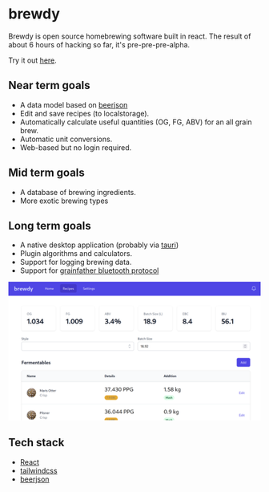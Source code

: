 # brewdy


Brewdy is open source homebrewing software built in react. The result of about 6 hours of hacking so far, it's pre-pre-pre-alpha.

Try it out [here](https://alexsparrow.me/brewdy).


## Near term goals
- A data model based on [beerjson](https://beerjson.github.io/)
- Edit and save recipes (to localstorage). 
- Automatically calculate useful quantities (OG, FG, ABV) for an all grain brew.
- Automatic unit conversions.
- Web-based but no login required.

## Mid term goals
- A database of brewing ingredients.
- More exotic brewing types

## Long term goals
- A native desktop application (probably via [tauri](https://tauri.app/))
- Plugin algorithms and calculators.
- Support for logging brewing data.
- Support for [grainfather bluetooth protocol](https://github.com/kingpulsar/Grainfather-Bluetooth-Protocol)

![Screenshot](/web/screenshot1.png?raw=true "Screenshot")

## Tech stack
- [React](https://reactjs.org/)
- [tailwindcss](https://tailwindcss.com/)
- [beerjson](https://github.com/beerjson/beerjson)

